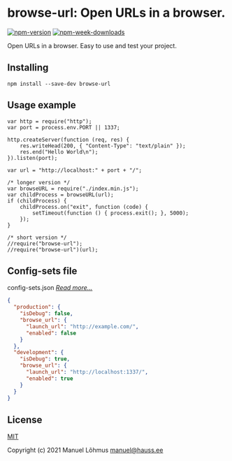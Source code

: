 # browse-url: Open URLs in a browser.

[![npm-version](https://badgen.net/npm/v/browse-url)](https://www.npmjs.com/package/browse-url)
[![npm-week-downloads](https://badgen.net/npm/dw/browse-url)](https://www.npmjs.com/package/browse-url)

Open URLs in a browser. Easy to use and test your project.

## Installing

`npm install --save-dev browse-url`

## Usage example

```js"use strict";
var http = require("http");
var port = process.env.PORT || 1337;

http.createServer(function (req, res) {
    res.writeHead(200, { "Content-Type": "text/plain" });
    res.end("Hello World\n");
}).listen(port);

var url = "http://localhost:" + port + "/";

/* longer version */
var browseURL = require("./index.min.js");
var childProcess = browseURL(url);
if (childProcess) {
    childProcess.on("exit", function (code) {
        setTimeout(function () { process.exit(); }, 5000);
    });
}

/* short version */
//require("browse-url");
//require("browse-url")(url);
```

## Config-sets file

config-sets.json [*Read more...*](https://github.com/manuel-lohmus/config-sets)
```json
{
  "production": {
    "isDebug": false,
    "browse_url": {
      "launch_url": "http://example.com/",
      "enabled": false
    }
  },
  "development": {
    "isDebug": true,
    "browse_url": {
      "launch_url": "http://localhost:1337/",
      "enabled": true
    }
  }
}
```

## License

[MIT](LICENSE)

Copyright (c) 2021 Manuel L&otilde;hmus <manuel@hauss.ee>


